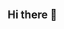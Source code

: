 ## Hi there 👋

<!--
**melmatoss/melmatoss** is a ✨ _special_ ✨ repository because its `README.md` (this file) appears on your GitHub profile.

Here are some ideas to get you started:

🔭 I’m currently working on Capgemini
🌱 Angular, NodeJs, SpringBoot
😄 Pronouns: she/her
💙 Love: Pets, Lord of the Rings, friends, have new experiences.

-->
